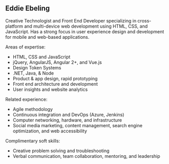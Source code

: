 ## Eddie Ebeling

Creative Technologist and Front End Developer specializing in cross-platform and multi-device web development using HTML, CSS, and JavaScript. Has a strong focus in user experience design and development for mobile and web-based applications.

Areas of expertise:
* HTML, CSS and JavaScript
* jQuery, AngularJS, Angular 2+, and Vue.js
* Design Token Systems
* .NET, Java, & Node
* Product & app design, rapid prototyping
* Front end architecture and development
* User insights and website analytics

Related experience:
* Agile methodology
* Continuous integration and DevOps (Azure, Jenkins)
* Computer networking, hardware, and infrastructure
* Social media marketing, content management, search engine optimization, and web accessibility

Complimentary soft skills:
* Creative problem solving and troubleshooting
* Verbal communication, team collaboration, mentoring, and leadership
